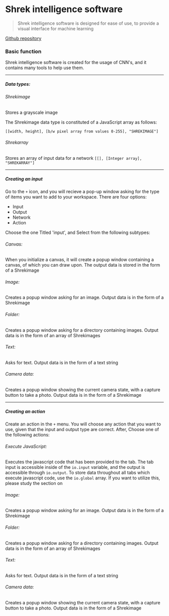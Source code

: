 # Shrek intelligence software

> Shrek intelligence software is designed for ease of use, to provide  a visual interface for machine learning

[Github repository](https://github.com/paxkym/Shrek-intelligence-software)


### Basic function

Shrek intelligence software is created for the usage of CNN's, and it contains many tools to help use them. 
***

##### Data types:


###### Shrekimage
Stores a grayscale image

The Shrekimage data type is constituted of a JavaScript array as follows:

`[[width, height], [b/w pixel array from values 0-255], "SHREKIMAGE"]`

###### Shrekarray
Stores an array of input data for a network
`[[], [Integer array], "SHREKARRAY"]`

***
##### Creating an input 

Go to the `+` icon, and you will recieve a pop-up window asking for the type of items you want to add to your workspace. There are four options:

- Input
- Output 
- Network 
- Action

Choose the one Titled 'input', and Select from the following subtypes:
###### Canvas:

When you initialize a canvas, it will create a popup window containing a canvas, of which you can draw upon. The output data is stored in the form of a Shrekimage

###### Image:

Creates a popup window asking for an image. Output data is in the form of a Shrekimage

###### Folder:

Creates a popup window asking for a directory containing images. Output data is in the form of an array of Shrekimages

###### Text: 

Asks for text. Output data is in the form of a text string

###### Camera data:

Creates a popup window showing the current camera state, with a capture button to take a photo. Output data is in the form of a Shrekimage

***
##### Creating an action

Create an action in the `+` menu.
You will choose any action that you want to use, given that the input and output type are correct.
After, Choose one of the following actions:
###### Execute JavaScript:

Executes the javascript code that has been provided to the tab. The tab input is accessible inside of the `io.input` variable, and the output is accessible through `io.output`. To store data throughout all tabs which execute javascript code, use the `io.global` array.
If you want to utilize this, please study the section on 

###### Image:

Creates a popup window asking for an image. Output data is in the form of a Shrekimage

###### Folder:

Creates a popup window asking for a directory containing images. Output data is in the form of an array of Shrekimages

###### Text: 

Asks for text. Output data is in the form of a text string

###### Camera data:

Creates a popup window showing the current camera state, with a capture button to take a photo. Output data is in the form of a Shrekimage














